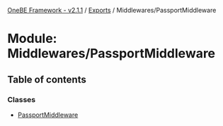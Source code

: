 [OneBE Framework - v2.1.1](../README.md) / [Exports](../modules.md) / Middlewares/PassportMiddleware

# Module: Middlewares/PassportMiddleware

## Table of contents

### Classes

- [PassportMiddleware](../classes/Middlewares_PassportMiddleware.PassportMiddleware.md)
